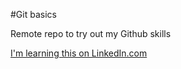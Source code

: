 #Git basics

Remote repo to try out my Github skills

[I'm learning this on LinkedIn.com](https://www.linkedin.com/)

